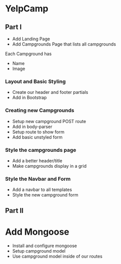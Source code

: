 # YelpCamp

## Part I

* Add Landing Page
* Add Campgrounds Page that lists all campgrounds

Each Campground has
* Name
* Image


### Layout and Basic Styling
* Create our header and footer partials
* Add in Bootstrap

### Creating new Campgrounds
* Setup new campground POST route
* Add in body-parser
* Setup route to show form
* Add basic unstyled form

### Style the campgrounds page
* Add a better header/title
* Make campgrounds display in a grid

### Style the Navbar and Form
* Add a navbar to all templates
* Style the new campground form

## Part II

# Add Mongoose
* Install and configure mongoose
* Setup campground model
* Use campground model inside of our routes